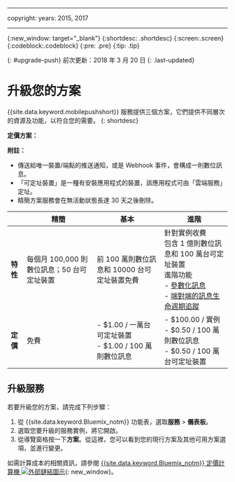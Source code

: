 ----

copyright:
 years: 2015, 2017

---

{:new_window: target="_blank"}
{:shortdesc: .shortdesc}
{:screen:.screen}
{:codeblock:.codeblock}
{:pre: .pre}
{:tip: .tip}

{: #upgrade-push}
前次更新：2018 年 3 月 20 日
{: .last-updated}

# 升級您的方案

{{site.data.keyword.mobilepushshort}} 服務提供三個方案，它們提供不同層次的資源及功能，以符合您的需要。
{: shortdesc}

**定價方案：**

**附註：**
 - 傳送給唯一裝置/端點的推送通知，或是 Webhook 事件，會構成一則數位訊息。 
 - 「可定址裝置」是一種有安裝應用程式的裝置，該應用程式可由「雲端服務」定址。
 - 精簡方案服務會在無活動狀態長達 30 天之後刪除。

|                |精簡|基本|進階|
|----------------|-------------------------------|-----------------------------|------------------------------|
|**特性**    |每個月 100,000 則數位訊息；50 台可定址裝置|前 100 萬則數位訊息和 10000 台可定址裝置免費|針對實例收費</br> 包含 1 億則數位訊息和 100 萬台可定址裝置<br/> 進階功能<br/> - [參數化訊息](https://console.bluemix.net/docs/services/mobilepush/push_template_message.html)<br/> - [端對端的訊息生命週期追蹤](https://console.bluemix.net/docs/services/mobilepush/push_message_status.html)<br/>|
|**定價**     |免費|- $1.00 / 一萬台可定址裝置<br/> - $1.00 / 100 萬則數位訊息<br /> |- $100.00 / 實例<br/> - $0.50 / 100 萬則數位訊息<br/> - $0.50 / 100 萬台可定址裝置<br/> |-|


## 升級服務

若要升級您的方案，請完成下列步驟：

1.  從 {{site.data.keyword.Bluemix_notm}} 功能表，選取**服務** > **儀表板**。
1.  選取您要升級的服務實例，將它開啟。
1.  從導覽窗格按一下**方案**。從這裡，您可以看到您的現行方案及其他可用方案選項，並進行變更。

如需計算成本的相關資訊，請參閱 [{{site.data.keyword.Bluemix_notm}} 定價計算機 ![外部鏈結圖示](../../icons/launch-glyph.svg "外部鏈結圖示")](https://console.bluemix.net/pricing/platform/mobile){: new_window}。
